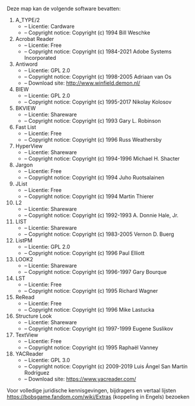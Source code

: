 ﻿Deze map kan de volgende software bevatten:

1. A_TYPE/2
   - – Licentie: Cardware
   - – Copyright notice: Copyright (c) 1994 Bill Weschke
2. Acrobat Reader
   - – Licentie: Free
   - – Copyright notice: Copyright (c) 1984-2021 Adobe Systems Incorporated
3. Antiword
   - – Licentie: GPL 2.0
   - – Copyright notice: Copyright (c) 1998-2005 Adriaan van Os
   - – Download site: http://www.winfield.demon.nl/
4. BIEW
   - – Licentie: GPL 2.0
   - – Copyright notice: Copyright (c) 1995-2017 Nikolay Kolosov
5. BKVIEW
   - – Licentie: Shareware
   - – Copyright notice: Copyright (c) 1993 Gary L. Robinson
6. Fast List
   - – Licentie: Free
   - – Copyright notice: Copyright (c) 1996 Russ Weathersby
7. HyperView
   - – Licentie: Shareware
   - – Copyright notice: Copyright (c) 1994-1996 Michael H. Shacter
8. Jargon
   - – Licentie: Free
   - – Copyright notice: Copyright (c) 1994 Juho Ruotsalainen
9. JList
   - – Licentie: Free
   - – Copyright notice: Copyright (c) 1994 Martin Thierer
10. L2
    - – Licentie: Shareware
    - – Copyright notice: Copyright (c) 1992-1993 A. Donnie Hale, Jr.
11. LIST
    - – Licentie: Shareware
    - – Copyright notice: Copyright (c) 1983-2005 Vernon D. Buerg
12. ListPM
    - – Licentie: GPL 2.0
    - – Copyright notice: Copyright (c) 1996 Paul Elliott
13. LOOK2
    - – Licentie: Shareware
    - – Copyright notice: Copyright (c) 1996-1997 Gary Bourque
14. LST
    - – Licentie: Free
    - – Copyright notice: Copyright (c) 1995 Richard Wagner
15. ReRead
    - – Licentie: Free
    - – Copyright notice: Copyright (c) 1996 Mike Lastucka
16. Structure Look
    - – Licentie: Shareware
    - – Copyright notice: Copyright (c) 1997-1999 Eugene Suslikov
17. TextView
    - – Licentie: Free
    - – Copyright notice: Copyright (c) 1995 Raphaël Vanney
18. YACReader
    - – Licentie: GPL 3.0
    - – Copyright notice: Copyright (c) 2009-2019 Luis Ángel San Martín Rodríguez
    - – Download site: https://www.yacreader.com/

Voor volledige juridische kennisgevingen, bijdragers en vertaal lijsten https://bobsgame.fandom.com/wiki/Extras (koppeling in Engels) bezoeken
